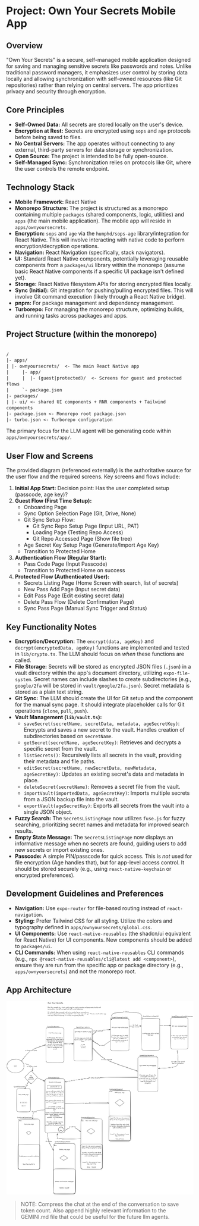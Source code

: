 # Project: Own Your Secrets Mobile App

## Overview

"Own Your Secrets" is a secure, self-managed mobile application designed for saving and managing sensitive secrets like passwords and notes. Unlike traditional password managers, it emphasizes user control by storing data locally and allowing synchronization with self-owned resources (like Git repositories) rather than relying on central servers. The app prioritizes privacy and security through encryption.

## Core Principles

- **Self-Owned Data:** All secrets are stored locally on the user's device.
- **Encryption at Rest:** Secrets are encrypted using `sops` and `age` protocols before being saved to files.
- **No Central Servers:** The app operates without connecting to any external, third-party servers for data storage or synchronization.
- **Open Source:** The project is intended to be fully open-source.
- **Self-Managed Sync:** Synchronization relies on protocols like Git, where the user controls the remote endpoint.

## Technology Stack

- **Mobile Framework:** React Native
- **Monorepo Structure:** The project is structured as a monorepo containing multiple `packages` (shared components, logic, utilities) and `apps` (the main mobile application). The mobile app will reside in `apps/ownyoursecrets`.
- **Encryption:** `sops` and `age` via the `humphd/sops-age` library/integration for React Native. This will involve interacting with native code to perform encryption/decryption operations.
- **Navigation:** React Navigation (specifically, stack navigators).
- **UI:** Standard React Native components, potentially leveraging reusable components from a `packages/ui` library within the monorepo (assume basic React Native components if a specific UI package isn't defined yet).
- **Storage:** React Native filesystem APIs for storing encrypted files locally.
- **Sync (Initial):** Git integration for pushing/pulling encrypted files. This will involve Git command execution (likely through a React Native bridge).
- **pnpm:** For package management and dependency management.
- **Turborepo:** For managing the monorepo structure, optimizing builds, and running tasks across packages and apps.

## Project Structure (within the monorepo)

```

/
|- apps/
| |- ownyoursecrets/  <- The main React Native app
|     |- app/
|     |  |- (guest|protected)/  <- Screens for guest and protected flows
|     `- package.json
|- packages/
| |- ui/ <- shared UI components + RNR components + Tailwind components
|- package.json <- Monorepo root package.json
|- turbo.json <- Turborepo configuration

```

The primary focus for the LLM agent will be generating code within `apps/ownyoursecrets/app/`.

## User Flow and Screens

The provided diagram (referenced externally) is the authoritative source for the user flow and the required screens. Key screens and flows include:

1.  **Initial App Start:** Decision point: Has the user completed setup (passcode, age key)?
2.  **Guest Flow (First Time Setup):**
    - Onboarding Page
    - Sync Option Selection Page (Git, Drive, None)
    - Git Sync Setup Flow:
      - Git Sync Repo Setup Page (Input URL, PAT)
      - Loading Page (Testing Repo Access)
      - Git Repo Accessed Page (Show file tree)
    - Age Secret Key Setup Page (Generate/Import Age Key)
    - Transition to Protected Home
3.  **Authentication Flow (Regular Start):**
    - Pass Code Page (Input Passcode)
    - Transition to Protected Home on success
4.  **Protected Flow (Authenticated User):**
    - Secrets Listing Page (Home Screen with search, list of secrets)
    - New Pass Add Page (Input secret data)
    - Edit Pass Page (Edit existing secret data)
    - Delete Pass Flow (Delete Confirmation Page)
    - Sync Pass Page (Manual Sync Trigger and Status)

## Key Functionality Notes

- **Encryption/Decryption:** The `encrypt(data, ageKey)` and `decrypt(encryptedData, ageKey)` functions are implemented and tested in `lib/crypto.ts`. The LLM should focus on _when_ these functions are called.
- **File Storage:** Secrets will be stored as encrypted JSON files (`.json`) in a vault directory within the app's document directory, utilizing `expo-file-system`. Secret names can include slashes to create subdirectories (e.g., `google/2fa` will be stored in `vault/google/2fa.json`). Secret metadata is stored as a plain text string.
- **Git Sync:** The LLM should create the UI for Git setup and the component for the manual sync page. It should integrate placeholder calls for Git operations (`clone`, `pull`, `push`).
- **Vault Management (`lib/vault.ts`):**
  - `saveSecret(secretName, secretData, metadata, ageSecretKey)`: Encrypts and saves a new secret to the vault. Handles creation of subdirectories based on `secretName`.
  - `getSecret(secretName, ageSecretKey)`: Retrieves and decrypts a specific secret from the vault.
  - `listSecrets()`: Recursively lists all secrets in the vault, providing their metadata and file paths.
  - `editSecret(secretName, newSecretData, newMetadata, ageSecretKey)`: Updates an existing secret's data and metadata in place.
  - `deleteSecret(secretName)`: Removes a secret file from the vault.
  - `importVault(importedData, ageSecretKey)`: Imports multiple secrets from a JSON backup file into the vault.
  - `exportVault(ageSecretKey)`: Exports all secrets from the vault into a single JSON object.
- **Fuzzy Search:** The `SecretsListingPage` now utilizes `fuse.js` for fuzzy searching, prioritizing secret names and metadata for improved search results.
- **Empty State Message:** The `SecretsListingPage` now displays an informative message when no secrets are found, guiding users to add new secrets or import existing ones.
- **Passcode:** A simple PIN/passcode for quick access. This is _not_ used for file encryption (Age handles that), but for app-level access control. It should be stored securely (e.g., using `react-native-keychain` or encrypted preferences).

## Development Guidelines and Preferences

- **Navigation:** Use `expo-router` for file-based routing instead of `react-navigation`.
- **Styling:** Prefer Tailwind CSS for all styling. Utilize the colors and typography defined in `apps/ownyoursecrets/global.css`.
- **UI Components:** Use `react-native-reusables` (the shadcn/ui equivalent for React Native) for UI components. New components should be added to `packages/ui`.
- **CLI Commands:** When using `react-native-reusables` CLI commands (e.g., `npx @react-native-reusables/cli@latest add <component>`), ensure they are run from the specific app or package directory (e.g., `apps/ownyoursecrets`) and not the monorepo root.

## App Architecture

![App Diagram](./app-diagram.png)

> NOTE: Compress the chat at the end of the conversation to save token count. Also append highly relevant information to the GEMINI.md file that could be useful for the future llm agents.
